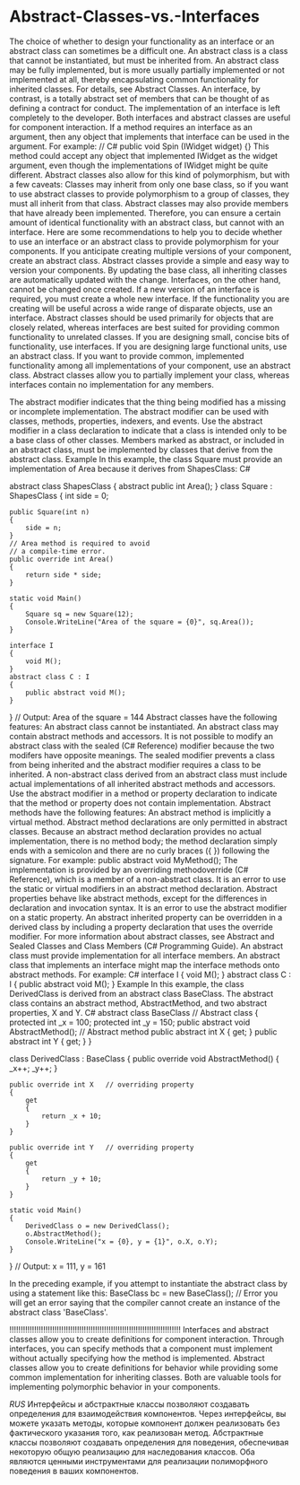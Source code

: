 # Abstract-Classes-vs.-Interfaces
The choice of whether to design your functionality as an interface or an abstract class  can sometimes be a difficult one. An abstract class is a class that cannot be instantiated, but must be inherited from. An abstract class may be fully implemented, but is more usually partially implemented or not implemented at all, thereby encapsulating common functionality for inherited classes. For details, see Abstract Classes.
An interface, by contrast, is a totally abstract set of members that can be thought of as defining a contract for conduct. The implementation of an interface is left completely to the developer.
Both interfaces and abstract classes are useful for component interaction. If a method requires an interface as an argument, then any object that implements that interface can be used in the argument. For example:
// C#
public void Spin (IWidget widget)
{}
This method could accept any object that implemented IWidget as the widget argument, even though the implementations of IWidget might be quite different. Abstract classes also allow for this kind of polymorphism, but with a few caveats:
Classes may inherit from only one base class, so if you want to use abstract classes to provide polymorphism to a group of classes, they must all inherit from that class.
Abstract classes may also provide members that have already been implemented. Therefore, you can ensure a certain amount of identical functionality with an abstract class, but cannot with an interface.
Here are some recommendations to help you to decide whether to use an interface or an abstract class to provide polymorphism for your components.
If you anticipate creating multiple versions of your component, create an abstract class. Abstract classes provide a simple and easy way to version your components. By updating the base class, all inheriting classes are automatically updated with the change. Interfaces, on the other hand, cannot be changed once created. If a new version of an interface is required, you must create a whole new interface.
If the functionality you are creating will be useful across a wide range of disparate objects, use an interface. Abstract classes should be used primarily for objects that are closely related, whereas interfaces are best suited for providing common functionality to unrelated classes.
If you are designing small, concise bits of functionality, use interfaces. If you are designing large functional units, use an abstract class.
If you want to provide common, implemented functionality among all implementations of your component, use an abstract class. Abstract classes allow you to partially implement your class, whereas interfaces contain no implementation for any members.



 
The abstract modifier indicates that the thing being modified has a missing or incomplete implementation. The abstract modifier can be used with classes, methods, properties, indexers, and events. Use the abstract modifier in a class declaration to indicate that a class is intended only to be a base class of other classes. Members marked as abstract, or included in an abstract class, must be implemented by classes that derive from the abstract class.
Example
In this example, the class Square must provide an implementation of Area because it derives from ShapesClass:
C#

abstract class ShapesClass
{
    abstract public int Area();
}
class Square : ShapesClass
{
    int side = 0;

    public Square(int n)
    {
        side = n;
    }
    // Area method is required to avoid
    // a compile-time error.
    public override int Area()
    {
        return side * side;
    }

    static void Main() 
    {
        Square sq = new Square(12);
        Console.WriteLine("Area of the square = {0}", sq.Area());
    }

    interface I
    {
        void M();
    }
    abstract class C : I
    {
        public abstract void M();
    }

}
// Output: Area of the square = 144
Abstract classes have the following features:
An abstract class cannot be instantiated.
An abstract class may contain abstract methods and accessors.
It is not possible to modify an abstract class with the sealed (C# Reference) modifier because the two modifers have opposite meanings. The sealed modifier prevents a class from being inherited and the abstract modifier requires a class to be inherited.
A non-abstract class derived from an abstract class must include actual implementations of all inherited abstract methods and accessors.
Use the abstract modifier in a method or property declaration to indicate that the method or property does not contain implementation.
Abstract methods have the following features:
An abstract method is implicitly a virtual method.
Abstract method declarations are only permitted in abstract classes.
Because an abstract method declaration provides no actual implementation, there is no method body; the method declaration simply ends with a semicolon and there are no curly braces ({ }) following the signature. For example:
public abstract void MyMethod();
The implementation is provided by an overriding methodoverride (C# Reference), which is a member of a non-abstract class.
It is an error to use the static or virtual modifiers in an abstract method declaration.
Abstract properties behave like abstract methods, except for the differences in declaration and invocation syntax.
It is an error to use the abstract modifier on a static property.
An abstract inherited property can be overridden in a derived class by including a property declaration that uses the override modifier.
For more information about abstract classes, see Abstract and Sealed Classes and Class Members (C# Programming Guide).
An abstract class must provide implementation for all interface members.
An abstract class that implements an interface might map the interface methods onto abstract methods. For example:
C#
interface I
{
    void M();
}
abstract class C : I
{
    public abstract void M();
}
Example
In this example, the class DerivedClass is derived from an abstract class BaseClass. The abstract class contains an abstract method, AbstractMethod, and two abstract properties, X and Y.
C#
abstract class BaseClass   // Abstract class
{
    protected int _x = 100;
    protected int _y = 150;
    public abstract void AbstractMethod();   // Abstract method
    public abstract int X    { get; }
    public abstract int Y    { get; }
}

class DerivedClass : BaseClass
{
    public override void AbstractMethod()
    {
        _x++;
        _y++;
    }

    public override int X   // overriding property
    {
        get
        {
            return _x + 10;
        }
    }

    public override int Y   // overriding property
    {
        get
        {
            return _y + 10;
        }
    }

    static void Main()
    {
        DerivedClass o = new DerivedClass();
        o.AbstractMethod();
        Console.WriteLine("x = {0}, y = {1}", o.X, o.Y);
    }
}
// Output: x = 111, y = 161

In the preceding example, if you attempt to instantiate the abstract class by using a statement like this:
BaseClass bc = new BaseClass();   // Error
you will get an error saying that the compiler cannot create an instance of the abstract class 'BaseClass'.

!!!!!!!!!!!!!!!!!!!!!!!!!!!!!!!!!!!!!!!!!!!!!!!!!!!!!!!!!!!!!!!!!!!!!!!!!!!!
Interfaces and abstract classes allow you to create definitions for component interaction. Through interfaces, you can specify methods that a component must implement without actually specifying how the method is implemented. Abstract classes allow you to create definitions for behavior while providing some common implementation for inheriting classes. Both are valuable tools for implementing polymorphic behavior in your components.

_RUS_
Интерфейсы и абстрактные классы позволяют создавать определения для взаимодействия компонентов. Через интерфейсы, вы можете указать методы, которые компонент должен реализовать без фактического указания того, как реализован метод. Абстрактные классы позволяют создавать определения для поведения, обеспечивая некоторую общую реализацию для наследования классов. Оба являются ценными инструментами для реализации полиморфного поведения в ваших компонентов.
